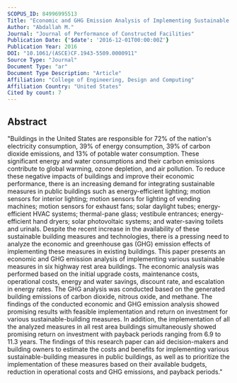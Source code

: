 ```yaml
---
SCOPUS_ID: 84996995513
Title: "Economic and GHG Emission Analysis of Implementing Sustainable Measures in Existing Public Buildings"
Author: "Abdallah M."
Journal: "Journal of Performance of Constructed Facilities"
Publication Date: {'$date': '2016-12-01T00:00:00Z'}
Publication Year: 2016
DOI: "10.1061/(ASCE)CF.1943-5509.0000911"
Source Type: "Journal"
Document Type: "ar"
Document Type Description: "Article"
Affiliation: "College of Engineering, Design and Computing"
Affiliation Country: "United States"
Cited by count: 7
---
```


## Abstract
"Buildings in the United States are responsible for 72% of the nation's electricity consumption, 39% of energy consumption, 39% of carbon dioxide emissions, and 13% of potable water consumption. These significant energy and water consumptions and their carbon emissions contribute to global warming, ozone depletion, and air pollution. To reduce these negative impacts of buildings and improve their economic performance, there is an increasing demand for integrating sustainable measures in public buildings such as energy-efficient lighting; motion sensors for interior lighting; motion sensors for lighting of vending machines; motion sensors for exhaust fans; solar daylight tubes; energy-efficient HVAC systems; thermal-pane glass; vestibule entrances; energy-efficient hand dryers; solar photovoltaic systems; and water-saving toilets and urinals. Despite the recent increase in the availability of these sustainable building measures and technologies, there is a pressing need to analyze the economic and greenhouse gas (GHG) emission effects of implementing these measures in existing buildings. This paper presents an economic and GHG emission analysis of implementing various sustainable measures in six highway rest area buildings. The economic analysis was performed based on the initial upgrade costs, maintenance costs, operational costs, energy and water savings, discount rate, and escalation in energy rates. The GHG analysis was conducted based on the generated building emissions of carbon dioxide, nitrous oxide, and methane. The findings of the conducted economic and GHG emission analysis showed promising results with feasible implementation and return on investment for various sustainable-building measures. In addition, the implementation of all the analyzed measures in all rest area buildings simultaneously showed promising return on investment with payback periods ranging from 6.9 to 11.3 years. The findings of this research paper can aid decision-makers and building owners to estimate the costs and benefits for implementing various sustainable-building measures in public buildings, as well as to prioritize the implementation of these measures based on their available budgets, reduction in operational costs and GHG emissions, and payback periods."
